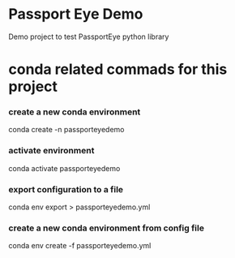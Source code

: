 # Passport Eye Demo
Demo project to test PassportEye python library


# conda related commads for this project

### create a new conda environment
conda create -n passporteyedemo
 
### activate environment
conda activate passporteyedemo

### export configuration to a file
conda env export > passporteyedemo.yml

### create a new conda environment from config file
conda env create  -f passporteyedemo.yml

